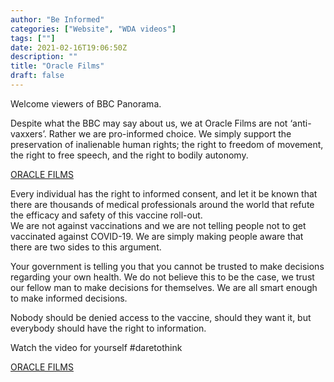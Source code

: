 ```yaml
---
author: "Be Informed"
categories: ["Website", "WDA videos"]
tags: [""]
date: 2021-02-16T19:06:50Z
description: ""
title: "Oracle Films"
draft: false
---
```


Welcome viewers of BBC Panorama.  

Despite what the BBC may say about us, we at Oracle Films are not ‘anti-vaxxers’.
Rather we are pro-informed choice. We simply support the preservation of inalienable human rights; the right to freedom of movement, the right to free speech, and the right to bodily autonomy.  

[ORACLE FILMS](https://www.oraclefilms.com/)

Every individual has the right to informed consent, and let it be known that there are thousands of medical professionals around the world that refute the efficacy and safety of this vaccine roll-out.  
We are not against vaccinations and we are not telling people not to get vaccinated against COVID-19. We are simply making people aware that there are two sides to this argument.  

Your government is telling you that you cannot be trusted to make decisions regarding your own health. We do not believe this to be the case, we trust our fellow man to make decisions for themselves. We are all smart enough to make informed decisions.  

Nobody should be denied access to the vaccine, should they want it, but everybody should have the right to information.  

Watch the video for yourself #daretothink  

[ORACLE FILMS](https://www.oraclefilms.com/)